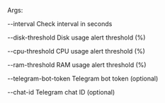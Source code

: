 Args:

--interval Check interval in seconds

--disk-threshold Disk usage alert threshold (%)

--cpu-threshold CPU usage alert threshold (%)

--ram-threshold RAM usage alert threshold (%)

--telegram-bot-token Telegram bot token (optional)

--chat-id Telegram chat ID (optional)
